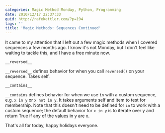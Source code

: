```yaml
---
categories: Magic Method Monday, Python, Programming
date: 2010/12/17 22:37:33
guid: http://rafekettler.com/?p=194
tags: ''
title: 'Magic Methods: Sequences Continued'
---
```

It came to my attention that I left out a few magic methods when I covered sequences a few months ago. I know it's not Monday, but I don't feel like waiting to tackle this, and I have a free minute now.

`__reversed__`

`__reversed__` defines behavior for when you call `reversed()` on your sequence. Takes self.

`__contains__`

`__contains` defines behavior for when we use `in` with a custom sequence, e.g. `x in y` or `x not in y`. It takes arguments self and item to test for membership. Note that this doesn't need to be defined for `in` to work with a custom sequence; the default behavior for `x in y` is to iterate over y and return True if any of the values in y are x.

That's all for today, happy holidays everyone.
